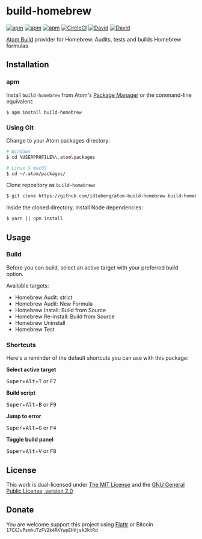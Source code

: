 # build-homebrew

[![apm](https://flat.badgen.net/apm/license/build-homebrew)](https://atom.io/packages/build-homebrew)
[![apm](https://flat.badgen.net/apm/v/build-homebrew)](https://atom.io/packages/build-homebrew)
[![apm](https://flat.badgen.net/apm/dl/build-homebrew)](https://atom.io/packages/build-homebrew)
[![CircleCI](https://flat.badgen.net/circleci/github/idleberg/atom-build-homebrew)](https://circleci.com/gh/idleberg/atom-build-homebrew)
[![David](https://flat.badgen.net/david/dep/idleberg/atom-build-homebrew)](https://david-dm.org/idleberg/atom-build-homebrew)
[![David](https://flat.badgen.net/david/dev/idleberg/atom-build-homebrew)](https://david-dm.org/idleberg/atom-build-homebrew?type=dev)

[Atom Build](https://atombuild.github.io/) provider for Homebrew. Audits, tests and builds Homebrew formulas

## Installation

### apm

Install `build-homebrew` from Atom's [Package Manager](http://flight-manual.atom.io/using-atom/sections/atom-packages/) or the command-line equivalent:

`$ apm install build-homebrew`

### Using Git

Change to your Atom packages directory:

```bash
# Windows
$ cd %USERPROFILE%\.atom\packages

# Linux & macOS
$ cd ~/.atom/packages/
```

Clone repository as `build-homebrew`:

```bash
$ git clone https://github.com/idleberg/atom-build-homebrew build-homebrew
```

Inside the cloned directory, install Node dependencies:

```bash
$ yarn || npm install
```

## Usage

### Build

Before you can build, select an active target with your preferred build option.

Available targets:

- Homebrew Audit: strict
- Homebrew Audit: New Formula
- Homebrew Install: Build from Source
- Homebrew Re-install: Build from Source
- Homebrew Uninstall
- Homebrew Test

### Shortcuts

Here's a reminder of the default shortcuts you can use with this package:

**Select active target**

<kbd>Super</kbd>+<kbd>Alt</kbd>+<kbd>T</kbd> or <kbd>F7</kbd>

**Build script**

<kbd>Super</kbd>+<kbd>Alt</kbd>+<kbd>B</kbd> or <kbd>F9</kbd>

**Jump to error**

<kbd>Super</kbd>+<kbd>Alt</kbd>+<kbd>G</kbd> or <kbd>F4</kbd>

**Toggle build panel**

<kbd>Super</kbd>+<kbd>Alt</kbd>+<kbd>V</kbd> or <kbd>F8</kbd>

## License

This work is dual-licensed under [The MIT License](https://opensource.org/licenses/MIT) and the [GNU General Public License, version 2.0](https://opensource.org/licenses/GPL-2.0)

## Donate

You are welcome support this project using [Flattr](https://flattr.com/submit/auto?user_id=idleberg&url=https://github.com/idleberg/atom-build-homebrew) or Bitcoin `17CXJuPsmhuTzFV2k4RKYwpEHVjskJktRd`